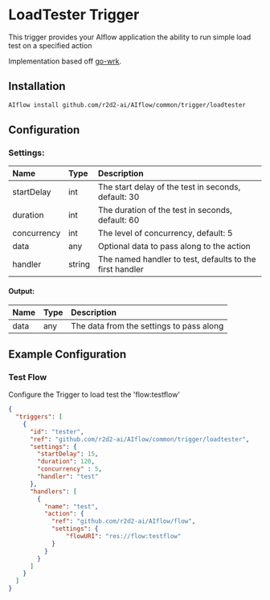 <!--
title: LoadTester
weight: 4706
-->
# LoadTester Trigger
This trigger provides your AIflow application the ability to run simple load test on a specified action

Implementation based off [go-wrk](github.com/tsliwowicz/go-wrk).

## Installation

```bash
AIflow install github.com/r2d2-ai/AIflow/common/trigger/loadtester
```

## Configuration    

###  Settings:
| Name        | Type   | Description
|:---         | :---   | :---     
| startDelay  | int    | The start delay of the test in seconds, default: 30
| duration    | int    | The duration of the test in seconds, default: 60
| concurrency | int    | The level of concurrency, default: 5
| data        | any    | Optional data to pass along to the action
| handler     | string | The named handler to test, defaults to the first handler

#### Output:
| Name  | Type | Description
|:---   | :--- | :---     
| data  | any  | The data from the settings to pass along

## Example Configuration

### Test Flow
Configure the Trigger to load test the 'flow:testflow'

```json
{
  "triggers": [
    {
      "id": "tester",
      "ref": "github.com/r2d2-ai/AIflow/common/trigger/loadtester",
      "settings": {
        "startDelay": 15,
        "duration": 120,
        "concurrency" : 5,
        "handler": "test"
      },
      "handlers": [
        {
          "name": "test",
          "action": {
            "ref": "github.com/r2d2-ai/AIflow/flow",
            "settings": {
                "flowURI": "res://flow:testflow"
            }       
          }
        }
      ]
    }
  ]
}
`````